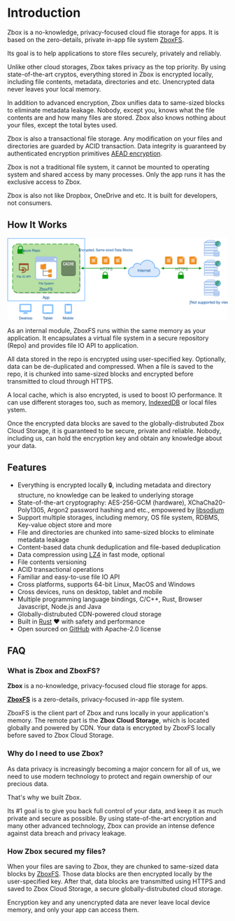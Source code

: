 # Introduction

Zbox is a no-knowledge, privacy-focused cloud flie storage for apps. It is based
on the zero-details, private in-app file system [ZboxFS].

Its goal is to help applications to store files securely, privately and reliably.

Unlike other cloud storages, Zbox takes privacy as the top priority. By using
state-of-the-art cryptos, everything stored in Zbox is encrypted locally,
including file contents, metadata, directories and etc. Unencrypted data never
leaves your local memory.

In addition to advanced encryption, Zbox unifies data to same-sized blocks to
eliminate metadata leakage. Nobody, except you, knows what the file contents are
and how many files are stored. Zbox also knows nothing about your files, except
the total bytes used.

Zbox is also a transactional file storage. Any modification on your files and
directories are guarded by ACID transaction. Data integrity is guaranteed by
authenticated encryption primitives [AEAD encryption](https://en.wikipedia.org/wiki/Authenticated_encryption).

Zbox is not a traditional file system, it cannot be mounted to operating system
and shared access by many processes. Only the app runs it has the exclusive
access to Zbox.

Zbox is also not like Dropbox, OneDrive and etc. It is built for developers,
not consumers.

## How It Works

![Zbox Overview](../assets/overview.svg)

As an internal module, ZboxFS runs within the same memory as your application.
It encapsulates a virtual file system in a secure repository (Repo) and provides
file IO API to application.

All data stored in the repo is encrypted using user-specified key. Optionally,
data can be de-duplicated and compressed. When a file is saved to the repo, it
is chunked into same-sized blocks and encrypted before transmitted to cloud
through HTTPS.

A local cache, which is also encrypted, is used to boost IO performance. It
can use different storages too, such as memory,
[IndexedDB](https://developer.mozilla.org/en-US/docs/Web/API/IndexedDB_API)
or local files ystem.

Once the encrypted data blocks are saved to the globally-distrubuted Zbox
Cloud Storage, it is guaranteed to be secure, private and reliable. Nobody,
including us, can hold the encryption key and obtain any knowledge about your
data.

## Features

- Everything is encrypted locally :lock:, including metadata and directory
  structure, no knowledge can be leaked to underlying storage
- State-of-the-art cryptography: AES-256-GCM (hardware), XChaCha20-Poly1305,
  Argon2 password hashing and etc., empowered by [libsodium](https://libsodium.org/)
- Support multiple storages, including memory, OS file system, RDBMS, Key-value
  object store and more
- File and directories are chunked into same-sized blocks to eliminate metadata
  leakage
- Content-based data chunk deduplication and file-based deduplication
- Data compression using [LZ4](http://www.lz4.org/) in fast mode, optional
- File contents versioning
- ACID transactional operations
- Familiar and easy-to-use file IO API
- Cross platforms, supports 64-bit Linux, MacOS and Windows
- Cross devices, runs on desktop, tablet and mobile
- Multiple programming language bindings, C/C++, Rust, Browser Javascript,
  Node.js and Java
- Globally-distrubuted CDN-powered cloud storage
- Built in [Rust](https://www.rust-lang.org/) :hearts: with safety and
  performance
- Open sourced on [GitHub](https://github.com/zboxfs/zbox) with Apache-2.0
  license

## FAQ

### What is Zbox and ZboxFS?

**Zbox** is a no-knowledge, privacy-focused cloud flie storage for apps.

**[ZboxFS]** is a zero-details, privacy-focused in-app file system.

ZboxFS is the client part of Zbox and runs locally in your application's memory.
The remote part is the **Zbox Cloud Storage**, which is located globally and
powered by CDN. Your data is encrypted by ZboxFS locally before saved to Zbox
Cloud Storage.

### Why do I need to use Zbox?

As data privacy is increasingly becoming a major concern for all of us, we need
to use modern technology to protect and regain ownership of our precious data.

That's why we built Zbox.

Its #1 goal is to give you back full control of your data, and keep it as much
private and secure as possible. By using state-of-the-art encryption and many
other advanced technology, Zbox can provide an intense defence against data
breach and privacy leakage.

### How Zbox secured my files?

When your files are saving to Zbox, they are chunked to same-sized data blocks
by [ZboxFS]. Those data blocks are then encrypted locally by the user-specified
key. After that, data blocks are transmitted using HTTPS and saved to Zbox
Cloud Storage, a secure globally-distrubuted cloud storage.

Encryption key and any unencrypted data are never leave local device memory,
and only your app can access them.

[ZboxFS]: https://zbox.io/fs
